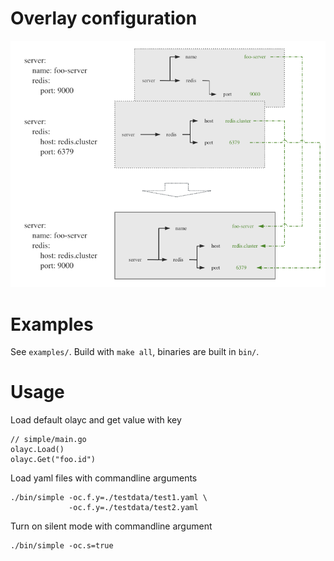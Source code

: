 Overlay configuration
===================================

![layers](readme/images/layers.png)

# Examples

See `examples/`. Build with `make all`, binaries are built in `bin/`.

# Usage

Load default olayc and get value with key

```
// simple/main.go
olayc.Load()
olayc.Get("foo.id")
```

Load yaml files with commandline arguments

```
./bin/simple -oc.f.y=./testdata/test1.yaml \
             -oc.f.y=./testdata/test2.yaml
```

Turn on silent mode with commandline argument

```
./bin/simple -oc.s=true
```






